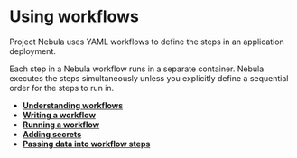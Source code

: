 # Using workflows

Project Nebula uses YAML workflows to define the steps in an application deployment.

Each step in a Nebula workflow runs in a separate container. Nebula executes the steps 
simultaneously unless you explicitly define a sequential order for the steps to run in.

-   **[Understanding workflows](using-workflows/understanding-workflows.md)**  
-   **[Writing a workflow](using-workflows/create-workflow.md)**  
-   **[Running a workflow](using-workflows/running-a-workflow.md)**  
-   **[Adding secrets](using-workflows/adding-secrets.md)**  
-   **[Passing data into workflow steps](using-workflows/passing-data-into-workflow-steps.md)**